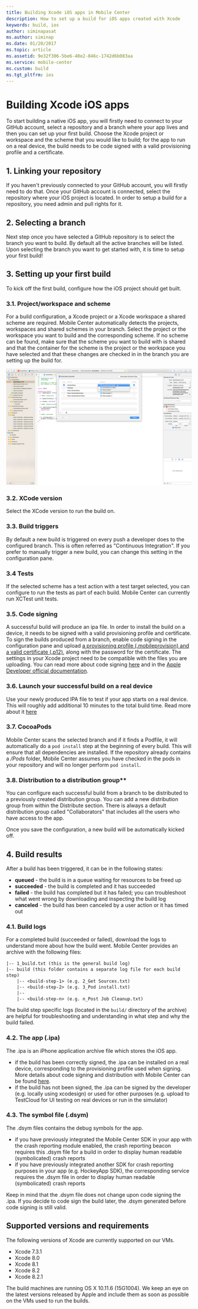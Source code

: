 ```yaml
---
title: Building Xcode iOS apps in Mobile Center
description: How to set up a build for iOS apps created with Xcode
keywords: build, ios
author: siminapasat
ms.author: siminap
ms.date: 01/20/2017
ms.topic: article
ms.assetid: 9e32f306-5be6-40e2-846c-1742d6b083aa
ms.service: mobile-center
ms.custom: build
ms.tgt_pltfrm: ios
---
```


# Building Xcode iOS apps

To start building a native iOS app, you will firstly need to connect to your GitHub account, select a repository and a branch where your app lives and then you can set up your first build. Choose the Xcode project or workspace and the scheme that you would like to build; for the app to run on a real device, the build needs to be code signed with a valid provisioning profile and a certificate.

## 1. Linking your repository
If you haven't previously connected to your GitHub account, you will firstly need to do that. Once your GitHub account is connected, select the repository where your iOS project is located. In order to setup a build for a repository, you need admin and pull rights for it.

## 2. Selecting a branch
Next step once you have selected a GitHub repository is to select the branch you want to build. By default all the active branches will be listed. Upon selecting the branch you want to get started with, it is time to setup your first build!

## 3. Setting up your first build
To kick off the first build, configure how the iOS project should get built.

### 3.1. Project/workspace and scheme

For a build configuration, a Xcode project or a Xcode workspace a shared scheme are required. Mobile Center automatically detects the projects, workspaces and shared schemes in your branch. Select the project or the workspace you want to build and the corresponding scheme.
If no scheme can be found, make sure that the scheme you want to build with is shared and that the container for the scheme is the project or the workspace you have selected and that these changes are checked in in the branch you are setting up the build for.

![Mark scheme as shared][xcode-share-scheme]

### 3.2. XCode version
Select the XCode version to run the build on.

### 3.3. Build triggers
By default a new build is triggered on every push a developer does to the configured branch. This is often referred as "Continuous Integration". If you prefer to manually trigger a new build, you can change this setting in the configuration pane.

### 3.4 Tests
If the selected scheme has a test action with a test target selected, you can configure to run the tests as part of each build. Mobile Center can currently run XCTest unit tests.

### 3.5. Code signing
A successful build will produce an ipa file. In order to install the build on a device, it needs to be signed with a valid provisioning profile and certificate. To sign the builds produced from a branch, enable code signing in the configuration pane and upload [a provisioning profile (.mobileprovision) and a valid certificate (.p12)](../code-signing/uploading-files.md), along with the password for the certificate. The settings in your Xcode project need to be compatible with the files you are uploading. You can read more about code signing [here](../code-signing/index.md) and in the [Apple Developer official documentation](https://developer.apple.com/support/code-signing/).
### 3.6. Launch your successful build on a real device
Use your newly produced IPA file to test if your app starts on a real device. This will roughly add additional 10 minutes to the total build time. Read more about it [here](~/build/build-test-integration.md)

### 3.7. CocoaPods
Mobile Center scans the selected branch and if it finds a Podfile, it will automatically do a `pod install` step at the beginning of every build. This will ensure that all dependencies are installed. 
If the repository already contains a */Pods* folder, Mobile Center assumes you have checked in the pods in your repository and will no longer perform `pod install`.

### 3.8. Distribution to a distribution group**
You can configure each successful build from a branch to be distributed to a previously created distribution group. You can add a new distribution group from within the Distribute section. There is always a default distribution group called "Collaborators" that includes all the users who have access to the app.

Once you save the configuration, a new build will be automatically kicked off.

## 4. Build results
After a build has been triggered, it can be in the following states:
* **queued** -  the build is in a queue waiting for resources to be freed up
* **succeeded** - the build is completed and it has succeeded
* **failed** - the build has completed but it has failed; you can troubleshoot what went wrong by downloading and inspecting the build log
* **canceled** - the build has been canceled by a user action or it has timed out

### 4.1. Build logs
For a completed build (succeeded or failed), download the logs to understand more about how the build went. Mobile Center provides an archive with the following files:
```
|-- 1_build.txt (this is the general build log)
|-- build (this folder contains a separate log file for each build step)
    |-- <build-step-1> (e.g. 2_Get Sources.txt)
    |-- <build-step-2> (e.g. 3_Pod install.txt)
    |--
    |-- <build-step-n> (e.g. n_Post Job Cleanup.txt)
```

The build step specific logs (located in the `build/` directory of the archive) are helpful for troubleshooting and understanding in what step and why the build failed.

### 4.2. The app (.ipa)
The .ipa is an iPhone application archive file which stores the iOS app.
* if the build has been correctly signed, the .ipa can be installed on a real device, corresponding to the provisioning profile used when signing. More details about code signing and distribution with Mobile Center can be found [here](../code-signing/index.md).
* if the build has not been signed, the .ipa can be signed by the developer (e.g. locally using xcodesign) or used for other purposes (e.g. upload to TestCloud for UI testing on real devices or run in the simulator)

### 4.3. The symbol file (.dsym)
The .dsym files contains the debug symbols for the app.
* if you have previously integrated the Mobile Center SDK in your app with the crash reporting module enabled, the crash reporting beacon requires this .dsym file for a build in order to display human readable (symbolicated) crash reports
* if you have previously integrated another SDK for crash reporting purposes in your app (e.g. HockeyApp SDK), the corresponding service requires the .dsym file in order to display human readable (symbolicated) crash reports

Keep in mind that the .dsym file does not change upon code signing the .ipa. If you decide to code sign the build later, the .dsym generated before code signing is still valid.

[xcode-share-scheme]: images/xcode-share-scheme.png "Marking a scheme as shared in Xcode"

## Supported versions and requirements
The following versions of Xcode are currently supported on our VMs.
* Xcode 7.3.1
* Xcode 8.0
* Xcode 8.1
* Xcode 8.2
* Xcode 8.2.1

The build machines are running OS X 10.11.6 (15G1004). We keep an eye on the latest versions released by Apple and include them as soon as possible on the VMs used to run the builds.
